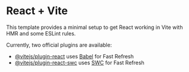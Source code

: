 # React + Vite

This template provides a minimal setup to get React working in Vite with HMR and
some ESLint rules.

Currently, two official plugins are available:

- [@vitejs/plugin-react](https://github.com/vitejs/vite-plugin-react/blob/main/packages/plugin-react/README.md)
  uses [Babel](https://babeljs.io/) for Fast Refresh
- [@vitejs/plugin-react-swc](https://github.com/vitejs/vite-plugin-react-swc)
  uses [SWC](https://swc.rs/) for Fast Refresh

<!--
 Application ID
572993
Access Key
nfETKchrhu0QZJvrk5wEPWVq-5iCKjXTqUbWwdRMBwo
Secret key
hGOY2Q1ewPSzQvOXGPG8beZIP9hl7RcqofZrErHDLck
-->

